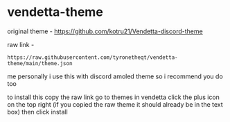 # vendetta-theme
original theme - https://github.com/kotru21/Vendetta-discord-theme

raw link -
```
https://raw.githubusercontent.com/tyronetheqt/vendetta-theme/main/theme.json
```
me personally i use this with discord amoled theme so i recommend you do too

to install this copy the raw link go to themes in vendetta click the plus icon on the top right (if you copied the raw theme it should already be in the text box) then click install
